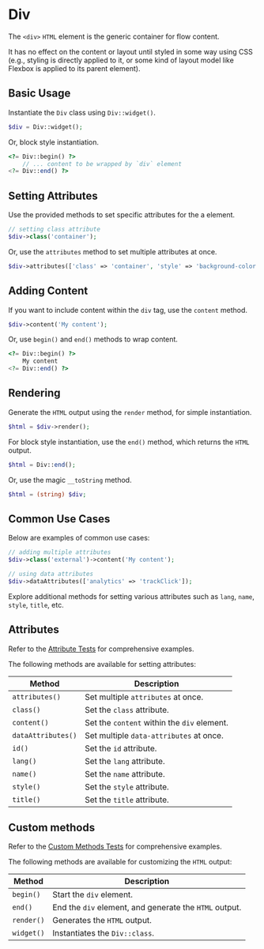 # Div

The `<div>` `HTML` element is the generic container for flow content.

It has no effect on the content or layout until styled in some way using CSS (e.g., styling is directly applied to it,
or some kind of layout model like Flexbox is applied to its parent element).

## Basic Usage

Instantiate the `Div` class using `Div::widget()`.

```php
$div = Div::widget();
```

Or, block style instantiation.

```php
<?= Div::begin() ?>
    // ... content to be wrapped by `div` element
<?= Div::end() ?>
```

## Setting Attributes

Use the provided methods to set specific attributes for the a element.

```php
// setting class attribute
$div->class('container');
```

Or, use the `attributes` method to set multiple attributes at once.

```php
$div->attributes(['class' => 'container', 'style' => 'background-color: #eee;']);
```

## Adding Content

If you want to include content within the `div` tag, use the `content` method.

```php
$div->content('My content');
```

Or, use `begin()` and `end()` methods to wrap content.

```php
<?= Div::begin() ?>
    My content
<?= Div::end() ?>
```

## Rendering

Generate the `HTML` output using the `render` method, for simple instantiation. 

```php
$html = $div->render();
```

For block style instantiation, use the `end()` method, which returns the `HTML` output.

```php
$html = Div::end();
```

Or, use the magic `__toString` method.

```php
$html = (string) $div;
```

## Common Use Cases

Below are examples of common use cases:

```php
// adding multiple attributes
$div->class('external')->content('My content');

// using data attributes
$div->dataAttributes(['analytics' => 'trackClick']);
```

Explore additional methods for setting various attributes such as `lang`, `name`, `style`, `title`, etc.

## Attributes

Refer to the [Attribute Tests](https://github.com/php-forge/html/blob/main/tests/Div/AttributeTest.php) for comprehensive
examples.

The following methods are available for setting attributes:

| Method            | Description                                                                                      |
| ----------------- | ------------------------------------------------------------------------------------------------ |
| `attributes()`    | Set multiple `attributes` at once.                                                               |
| `class()`         | Set the `class` attribute.                                                                       |
| `content()`       | Set the `content` within the `div` element.                                                      |
| `dataAttributes()`| Set multiple `data-attributes` at once.                                                          |
| `id()`            | Set the `id` attribute.                                                                          |
| `lang()`          | Set the `lang` attribute.                                                                        |
| `name()`          | Set the `name` attribute.                                                                        |
| `style()`         | Set the `style` attribute.                                                                       |
| `title()`         | Set the `title` attribute.                                                                       |

## Custom methods

Refer to the [Custom Methods Tests](https://github.com/php-forge/html/blob/main/tests/Div/CustomMethodTest.php) for
comprehensive examples.

The following methods are available for customizing the `HTML` output:

| Method    | Description                                                                                              |
| --------- | -------------------------------------------------------------------------------------------------------- |
| `begin() `| Start the `div` element.                                                                                 |
| `end()`   | End the `div` element, and generate the `HTML` output.                                                   |
| `render()`| Generates the `HTML` output.                                                                             |
| `widget()`| Instantiates the `Div::class`.                                                                           |
